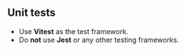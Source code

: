 ## Unit tests

- Use **Vitest** as the test framework.
- Do **not** use **Jest** or any other testing frameworks.

